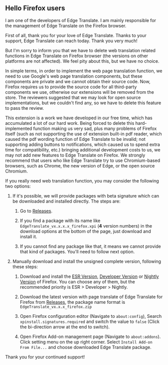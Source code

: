 ## Hello Firefox users

I am one of the developers of Edge Translate. I am mainly responsible for the management of Edge Translate on the Firefox browser.

First of all, thank you for your love of Edge Translate. Thanks to your support, Edge Translate can reach today. Thank you very much!

But I'm sorry to inform you that we have to delete web translation related functions in Edge Translate on Firefox browser (the versions on other platforms are not affected). We feel pity about this, but we have no choice.

In simple terms, in order to implement the web page translation function, we need to use Google's web page translation components, but these components are private and we cannot obtain their source code. Now, Firefox requires us to provide the source code for all third-party components we use, otherwise our extensions will be removed from the store. The reviewers suggested that we may look for open source implementations, but we couldn't find any, so we have to delete this feature to pass the review.

This extension is a work we have developed in our free time, which has accumulated a lot of our hard work. Being forced to delete this hard-implemented function making us very sad, plus many problems of Firefox itself (such as not supporting the use of extension built-in pdf reader, which caused the pdf wording function of Edge Translate to be invalid; not supporting adding buttons to notifications, which caused us to spend extra time for compatibility, etc.) bringing additional development costs to us, we may not add new features to Edge Translate on Firefox. We strongly recommend that users who like Edge Translate try to use Chromium-based browsers, such as Chrome, the new version of Edge, or the open source Chromium.

If you really need web translation function, you may consider the following two options:

1. If it's possible, we will provide packages with beta signature which can be downloaded and installed directly. The steps are:

    1. Go to [Releases](https://github.com/EdgeTranslate/EdgeTranslate/releases/latest).

    2. If you find a package with its name like `EdgeTranslate_vx.x.x.x_firefox.xpi` (**4** version numbers) in the download options at the bottom of the page, just download and install it.

    3. If you cannot find any package like that, it means we cannot provide that kind of packages. You'll need to follow next option.

2. Manually download and install the unsigned complete version, following these steps:

    1. Download and install the [ESR Version](//www.mozilla.org/firefox/organizations/), [Developer Version](//www.mozilla.org/firefox/developer/) or [Nightly Version](//nightly.mozilla.org/) of Firefox. You can choose any of them, but the recommended priority is ESR > Developer > Nightly.

    2. Download the latest version with page translate of Edge Translate for Firefox from [Releases](https://github.com/EdgeTranslate/EdgeTranslate/releases/latest), the package name format is `EdgeTranslate_vx.x.x_firefox.zip`

    3. Open Firefox configuration editor (Navigate to `about:config`), Search `xpinstall.signatures.required` and switch the value to `false` (Click the bi-direction arrow at the end to switch).

    4. Open Firefox Add-on management page (Navigate to `about:addons`). Click setting menu on the up right corner. Select `Install Add-on From File...` and choose downloaded Edge Translate package.

Thank you for your continued support!
